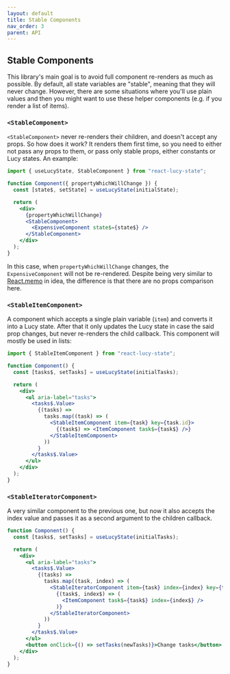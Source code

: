 ```yaml
---
layout: default
title: Stable Components
nav_order: 3
parent: API
---
```


## Stable Components

This library's main goal is to avoid full component re-renders as much as possible. By default, all state variables are "stable", meaning that they will never change. However, there are some situations where you'll use plain values and then you might want to use these helper components (e.g. if you render a list of items).

### `<StableComponent>`

`<StableComponent>` never re-renders their children, and doesn't accept any props. So how does it work? It renders them first time, so you need to either not pass any props to them, or pass only stable props, either constants or Lucy states. An example:

```jsx
import { useLucyState, StableComponent } from "react-lucy-state";

function Component({ propertyWhichWillChange }) {
  const [state$, setState] = useLucyState(initialState);

  return (
    <div>
      {propertyWhichWillChange}
      <StableComponent>
        <ExpensiveComponent state$={state$} />
      </StableComponent>
    </div>
  );
}
```

In this case, when `propertyWhichWillChange` changes, the `ExpensiveComponent` will not be re-rendered. Despite being very similar to [React.memo](https://react.dev/reference/react/memo) in idea, the difference is that there are no props comparison here.

### `<StableItemComponent>`

A component which accepts a single plain variable (`item`) and converts it into a Lucy state. After that it only updates the Lucy state in case the said prop changes, but never re-renders the child callback. This component will mostly be used in lists:

```jsx
import { StableItemComponent } from "react-lucy-state";

function Component() {
  const [tasks$, setTasks] = useLucyState(initialTasks);

  return (
    <div>
      <ul aria-label="tasks">
        <tasks$.Value>
          {(tasks) =>
            tasks.map((task) => (
              <StableItemComponent item={task} key={task.id}>
                {(task$) => <ItemComponent task$={task$} />}
              </StableItemComponent>
            ))
          }
        </tasks$.Value>
      </ul>
    </div>
  );
}
```

### `<StableIteratorComponent>`

A very similar component to the previous one, but now it also accepts the index value and passes it as a second argument to the children callback.

```jsx
function Component() {
  const [tasks$, setTasks] = useLucyState(initialTasks);

  return (
    <div>
      <ul aria-label="tasks">
        <tasks$.Value>
          {(tasks) =>
            tasks.map((task, index) => (
              <StableIteratorComponent item={task} index={index} key={task.id}>
                {(task$, index$) => (
                  <ItemComponent task$={task$} index={index$} />
                )}
              </StableIteratorComponent>
            ))
          }
        </tasks$.Value>
      </ul>
      <button onClick={() => setTasks(newTasks)}>Change tasks</button>
    </div>
  );
}
```
